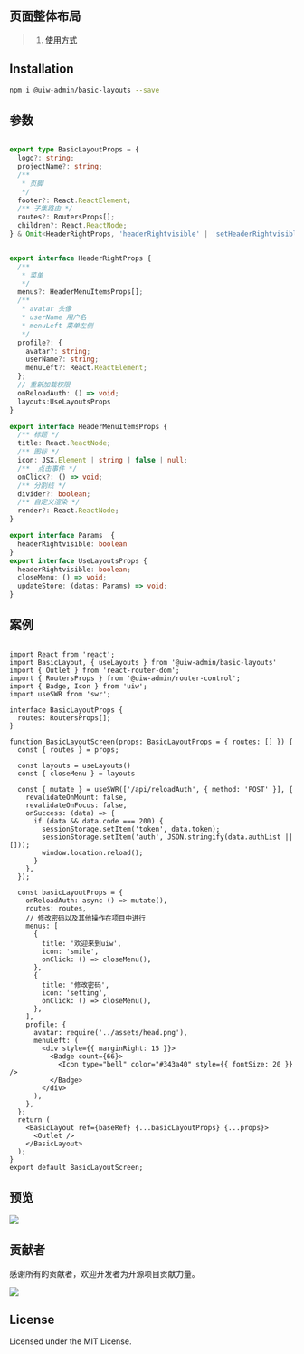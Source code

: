  页面整体布局
---
> 1. [使用方式](https://github.com/uiwjs/uiw-admin/blob/2bd741133b585f5bdd52c3f46cb24474420f1106/examples/base/src/layouts/BasicLayout.tsx)

## Installation

```bash
npm i @uiw-admin/basic-layouts --save
```

## 参数

```ts

export type BasicLayoutProps = {
  logo?: string;
  projectName?: string;
  /**
   * 页脚
   */
  footer?: React.ReactElement;
  /** 子集路由 */ 
  routes?: RoutersProps[];
  children?: React.ReactNode;
} & Omit<HeaderRightProps, 'headerRightvisible' | 'setHeaderRightvisible'>;


export interface HeaderRightProps {
  /**
   * 菜单
   */
  menus?: HeaderMenuItemsProps[];
  /**
   * avatar 头像
   * userName 用户名
   * menuLeft 菜单左侧
   */
  profile?: {
    avatar?: string;
    userName?: string;
    menuLeft?: React.ReactElement;
  };
  // 重新加载权限
  onReloadAuth: () => void;
  layouts:UseLayoutsProps
}

export interface HeaderMenuItemsProps {
  /** 标题 */ 
  title: React.ReactNode;
  /** 图标 */ 
  icon: JSX.Element | string | false | null;
  /**  点击事件 */ 
  onClick?: () => void;
  /** 分割线 */ 
  divider?: boolean;
  /** 自定义渲染 */ 
  render?: React.ReactNode;
}

export interface Params  {
  headerRightvisible: boolean
}
export interface UseLayoutsProps {
  headerRightvisible: boolean;
  closeMenu: () => void;
  updateStore: (datas: Params) => void;
}

```


## 案例

```tsx

import React from 'react';
import BasicLayout, { useLayouts } from '@uiw-admin/basic-layouts'
import { Outlet } from 'react-router-dom';
import { RoutersProps } from '@uiw-admin/router-control';
import { Badge, Icon } from 'uiw';
import useSWR from 'swr';

interface BasicLayoutProps {
  routes: RoutersProps[];
}

function BasicLayoutScreen(props: BasicLayoutProps = { routes: [] }) {
  const { routes } = props;

  const layouts = useLayouts()
  const { closeMenu } = layouts

  const { mutate } = useSWR(['/api/reloadAuth', { method: 'POST' }], {
    revalidateOnMount: false,
    revalidateOnFocus: false,
    onSuccess: (data) => {
      if (data && data.code === 200) {
        sessionStorage.setItem('token', data.token);
        sessionStorage.setItem('auth', JSON.stringify(data.authList || []));
        window.location.reload();
      }
    },
  });

  const basicLayoutProps = {
    onReloadAuth: async () => mutate(),
    routes: routes,
    // 修改密码以及其他操作在项目中进行
    menus: [
      {
        title: '欢迎来到uiw',
        icon: 'smile',
        onClick: () => closeMenu(),
      },
      {
        title: '修改密码',
        icon: 'setting',
        onClick: () => closeMenu(),
      },
    ],
    profile: {
      avatar: require('../assets/head.png'),
      menuLeft: (
        <div style={{ marginRight: 15 }}>
          <Badge count={66}>
            <Icon type="bell" color="#343a40" style={{ fontSize: 20 }} />
          </Badge>
        </div>
      ),
    },
  };
  return (
    <BasicLayout ref={baseRef} {...basicLayoutProps} {...props}>
      <Outlet />
    </BasicLayout>
  );
}
export default BasicLayoutScreen;
```

## 预览

![](https://user-images.githubusercontent.com/49544090/150921430-c7c7316a-af30-41b5-873f-1f3d86cc9d03.png)


## 贡献者

感谢所有的贡献者，欢迎开发者为开源项目贡献力量。

<a href="https://github.com/uiwjs/uiw-admin/graphs/contributors">
  <img src="https://uiwjs.github.io/uiw-admin/CONTRIBUTORS.svg" />
</a>

## License

Licensed under the MIT License.